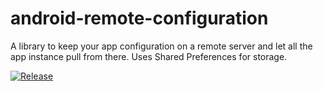 # android-remote-configuration
A library to keep your app configuration on a remote server and let all the app instance pull from there. Uses Shared Preferences for storage.

[![Release](https://img.shields.io/github/release/jitpack/android-example.svg?label=Jitpack)](https://jitpack.io/#jitpack/android-example)

